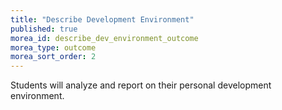 ```yaml
---
title: "Describe Development Environment"
published: true
morea_id: describe_dev_environment_outcome
morea_type: outcome
morea_sort_order: 2
---
```


Students will analyze and report on their personal development environment.
